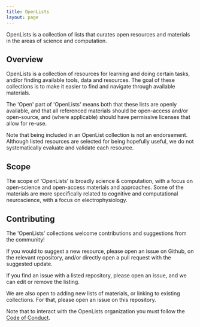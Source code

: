 ```yaml
---
title: OpenLists
layout: page
---
```


OpenLists is a collection of lists that curates open resources and materials in the areas of science and computation. 




## Overview

OpenLists is a collection of resources for learning and doing certain tasks, and/or finding available tools, data and resources. The goal of these collections is to make it easier to find and navigate through available materials. 

The 'Open' part of 'OpenLists' means both that these lists are openly available, and that all referenced materials should be open-access and/or open-source, and (where applicable) should have permissive licenses that allow for re-use.

Note that being included in an OpenList collection is not an endorsement. Although listed resources are selected for being hopefully useful, we do not systematically evaluate and validate each resource. 

## Scope

The scope of 'OpenLists' is broadly science & computation, with a focus on open-science and open-access materials and approaches. Some of the materials are more specifically related to cognitive and computational neuroscience, with a focus on electrophysiology. 

## Contributing

The 'OpenLists' collections welcome contributions and suggestions from the community!

If you would to suggest a new resource, please open an issue on Github, on the relevant repository, and/or directly open a pull request with the suggested update. 

If you find an issue with a listed repository, please open an issue, and we can edit or remove the listing. 

We are also open to adding new lists of materials, or linking to existing collections. For that, please open an issue on this repository. 

Note that to interact with the OpenLists organization you must follow the [Code of Conduct](https://github.com/openlists/Overview/blob/main/CODE_OF_CONDUCT.md).
